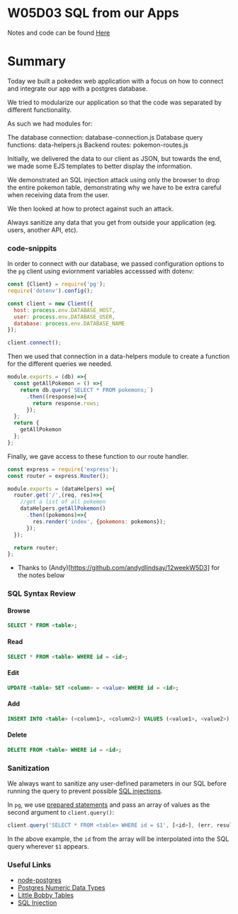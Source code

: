 # W05D03 SQL from our Apps

Notes and code can be found [Here](https://github.com/tborsa/lectures/tree/master/week5/day3)

# Summary 

Today we built a pokedex web application with a focus on how to connect and integrate our app with a postgres database.

We tried to modularize our application so that the code was separated by different functionality. 

As such we had modules for:

The database connection: database-connection.js
Database query functions: data-helpers.js
Backend routes: pokemon-routes.js

Initially, we delivered the data to our client as JSON, but towards the end, we made some EJS templates to better display the information.

We demonstrated an SQL injection attack using only the browser to drop the entire pokemon table, demonstrating why we have to be extra careful when receiving data from the user.

We then looked at how to protect against such an attack.

Always sanitize any data that you get from outside your application (eg. users, another API, etc).

### code-snippits

In order to connect with our database, we passed configuration options to the `pg` client using eviornment variables accesssed with dotenv:

```js
const {Client} = require('pg');
require('dotenv').config();

const client = new Client({
  host: process.env.DATABASE_HOST,
  user: process.env.DATABASE_USER,
  database: process.env.DATABASE_NAME
});

client.connect();
```

Then we used that connection in a data-helpers module to create a function for the different queries we needed.

```js
module.exports = (db) =>{
  const getAllPokemon = () =>{
    return db.query(`SELECT * FROM pokemons;`)
      .then((response)=>{
        return response.rows;
      });
  };
  return {
    getAllPokemon
  };
};
```

Finally, we gave access to these function to our route handler.

```js
const express = require('express');
const router = express.Router();

module.exports = (dataHelpers) =>{
  router.get('/',(req, res)=>{
    //get a list of all pokemon
    dataHelpers.getAllPokemon()
      .then((pokemons)=>{
        res.render('index', {pokemons: pokemons});
      });
  });

  return router;
};
```


* Thanks to (Andy)[https://github.com/andydlindsay/12weekW5D3] for the notes below


### SQL Syntax Review

#### Browse

```sql
SELECT * FROM <table>;
```

#### Read

```sql
SELECT * FROM <table> WHERE id = <id>;
```

#### Edit

```sql
UPDATE <table> SET <column> = <value> WHERE id = <id>;
```

#### Add

```sql
INSERT INTO <table> (<column1>, <column2>) VALUES (<value1>, <value2>);
```

#### Delete

```sql
DELETE FROM <table> WHERE id = <id>;
```

### Sanitization

We always want to sanitize any user-defined parameters in our SQL before running the query to prevent possible [SQL injections](https://en.wikipedia.org/wiki/SQL_injection).

In `pg`, we use [prepared statements](https://en.wikipedia.org/wiki/Prepared_statement) and pass an array of values as the second argument to `client.query()`:

```js
client.query('SELECT * FROM <table> WHERE id = $1', [<id>], (err, result) => console.log(err, result));
```

In the above example, the `id` from the array will be interpolated into the SQL query wherever `$1` appears.

### Useful Links
* [node-postgres](https://node-postgres.com/)
* [Postgres Numeric Data Types](https://www.postgresql.org/docs/11/datatype-numeric.html)
* [Little Bobby Tables](https://xkcd.com/327/)
* [SQL Injection](https://en.wikipedia.org/wiki/SQL_injection)
